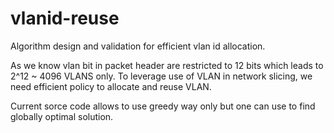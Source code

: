 # vlanid-reuse
Algorithm design and validation for efficient vlan id allocation. <br/>

As we know vlan bit in packet header are restricted to 12 bits which leads to 2^12 ~ 4096 VLANS only.
To leverage use of VLAN in network slicing, we need efficient policy to allocate and reuse VLAN. <br/>

Current sorce code allows to use greedy way only but one can use to find globally optimal solution.
